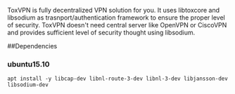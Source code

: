 ToxVPN is fully decentralized VPN solution for you.
It uses libtoxcore and libsodium as trasnport/authentication framework to ensure the proper level of security. ToxVPN doesn't need central server like OpenVPN or CiscoVPN and provides sufficient level of security thought using libsodium.

##Dependencies

### ubuntu15.10
```
apt install -y libcap-dev libnl-route-3-dev libnl-3-dev libjansson-dev libsodium-dev
```
